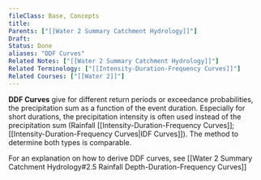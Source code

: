 ```yaml
---
fileClass: Base, Concepts
title: 
Parents: ["[[Water 2 Summary Catchment Hydrology]]"]
Draft: 
Status: Done
aliases: "DDF Curves"
Related Notes: ["[[Water 2 Summary Catchment Hydrology]]"]
Related Terminology: ["[[Intensity-Duration-Frequency Curves]]"]
Related Courses: ["[[Water 2]]"]
---
```

**DDF Curves** give for different return periods or exceedance probabilities, the precipitation sum as a function of the event duration. Especially for short durations, the precipitation intensity is often used instead of the precipitation sum (Rainfall [[Intensity-Duration-Frequency Curves]]; [[Intensity-Duration-Frequency Curves|IDF Curves]]). The method to determine both types is comparable.

For an explanation on how to derive DDF curves, see [[Water 2 Summary Catchment Hydrology#2.5 Rainfall Depth-Duration-Frequency Curves]]
